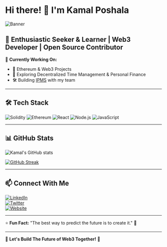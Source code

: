 # Hi there! 👋 I'm Kamal Poshala  

![Banner](https://your-image-url.com)  

## 🚀 Enthusiastic Seeker & Learner | Web3 Developer | Open Source Contributor

🔭 **Currently Working On:**  
- 🚀 Ethereum & Web3 Projects  
- 🌱 Exploring Decentralized Time Management & Personal Finance  
- 🛠️ Building [IPMS](https://github.com/IPMS-Project/IPMS) with my team  

---  

## 🛠️ Tech Stack  
![Solidity](https://img.shields.io/badge/-Solidity-363636?style=flat&logo=solidity&logoColor=white) ![Ethereum](https://img.shields.io/badge/-Ethereum-3C3C3D?style=flat&logo=ethereum&logoColor=white) ![React](https://img.shields.io/badge/-React-61DAFB?style=flat&logo=react&logoColor=black) ![Node.js](https://img.shields.io/badge/-Node.js-339933?style=flat&logo=node.js&logoColor=white) ![JavaScript](https://img.shields.io/badge/-JavaScript-F7DF1E?style=flat&logo=javascript&logoColor=black)  

---  

## 📊 GitHub Stats  
![Kamal's GitHub stats](https://github-readme-stats.vercel.app/api?username=Kamal-Poshala&show_icons=true&theme=radical)  

[![GitHub Streak](https://streak-stats.demolab.com/?user=Kamal-Poshala&theme=radical)](https://git.io/streak-stats)  

---  

## 📫 Connect With Me  
[![LinkedIn](https://img.shields.io/badge/-LinkedIn-0077B5?style=flat&logo=linkedin&logoColor=white)](https://linkedin.com/in/your-profile)  
[![Twitter](https://img.shields.io/badge/-Twitter-1DA1F2?style=flat&logo=twitter&logoColor=white)](https://twitter.com/your-handle)  
[![Website](https://img.shields.io/badge/-Portfolio-000?style=flat&logo=vercel&logoColor=white)](https://yourwebsite.com)  

---  

⭐️ **Fun Fact:** "The best way to predict the future is to create it." 🚀  

---  

🌟 **Let's Build The Future of Web3 Together!** 🌟
